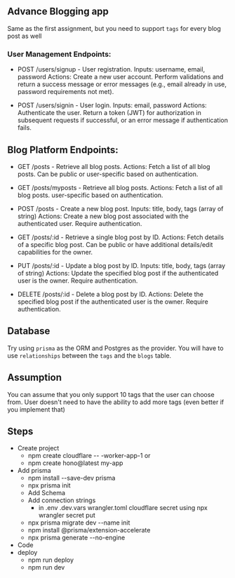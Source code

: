 
## Advance Blogging app
Same as the first assignment, but you need to support `tags` for every blog post as well

### User Management Endpoints:
 - POST /users/signup - User registration.
Inputs: username, email, password
Actions: Create a new user account. Perform validations and return a success message or error messages (e.g., email already in use, password requirements not met).

 - POST /users/signin - User login.
Inputs: email, password
Actions: Authenticate the user. Return a token (JWT) for authorization in subsequent requests if successful, or an error message if authentication fails.

## Blog Platform Endpoints:

 - GET /posts - Retrieve all blog posts.
Actions: Fetch a list of all blog posts. Can be public or user-specific based on authentication.

 - GET /posts/myposts - Retrieve all blog posts.
Actions: Fetch a list of all blog posts. user-specific based on authentication.

 - POST /posts - Create a new blog post.
Inputs: title, body, tags (array of string)
Actions: Create a new blog post associated with the authenticated user. Require authentication.

 - GET /posts/:id - Retrieve a single blog post by ID.
Actions: Fetch details of a specific blog post. Can be public or have additional details/edit capabilities for the owner.

 - PUT /posts/:id - Update a blog post by ID.
Inputs: title, body, tags (array of string)
Actions: Update the specified blog post if the authenticated user is the owner. Require authentication.

 - DELETE /posts/:id - Delete a blog post by ID.
Actions: Delete the specified blog post if the authenticated user is the owner. Require authentication.

## Database
Try using `prisma` as the ORM and Postgres as the provider. You will have to use `relationships` between the `tags` and the `blogs` table. 

## Assumption
You can assume that you only support 10 tags that the user can choose from. User doesn't need to have the ability to add more tags (even better if you implement that)

## Steps
- Create project 
    - npm create cloudflare -- -worker-app-1 or
    - npm create hono@latest my-app
- Add prisma
    - npm install --save-dev prisma
    - npx prisma init
    - Add Schema
    - Add connection strings
        - in .env .dev.vars wrangler.toml cloudflare secret using npx wrangler secret put <KEY>
    - npx prisma migrate dev --name init
    - npm install @prisma/extension-accelerate
    - npx prisma generate --no-engine
- Code
- deploy
    - npm run deploy
    - npm run dev
